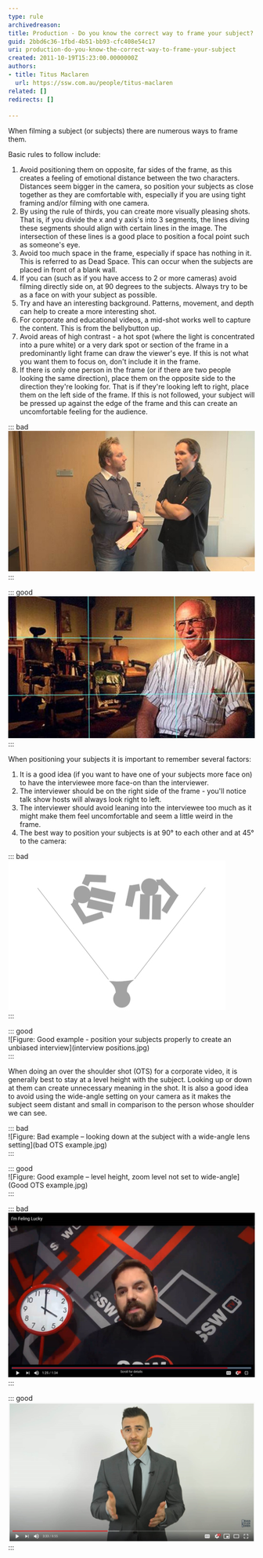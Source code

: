 ```yaml
---
type: rule
archivedreason: 
title: Production - Do you know the correct way to frame your subject?
guid: 2bbd6c36-1fbd-4b51-bb93-cfc408e54c17
uri: production-do-you-know-the-correct-way-to-frame-your-subject
created: 2011-10-19T15:23:00.0000000Z
authors:
- title: Titus Maclaren
  url: https://ssw.com.au/people/titus-maclaren
related: []
redirects: []

---
```


When filming a subject (or subjects) there are numerous ways to frame them. 

<!--endintro-->

Basic rules to follow include:

1. Avoid positioning them on opposite, far sides of the frame, as this creates a feeling of emotional distance between the two characters. Distances seem bigger in the camera, so position your subjects as close together as they are comfortable with, especially if you are using tight framing and/or filming with one camera.
2. By using the rule of thirds, you can create more visually pleasing shots. That is, if you divide the x and y axis's into 3 segments, the lines diving these segments should align with certain lines in the image. The intersection of these lines is a good place to position a focal point such as someone's eye.
3. Avoid too much space in the frame, especially if space has nothing in it. This is referred to as Dead Space. This can occur when the subjects are placed in front of a blank wall.
4. If you can (such as if you have access to 2 or more cameras) avoid filming directly side on, at 90 degrees to the subjects. Always try to be as a face on with your subject as possible.
5. Try and have an interesting background. Patterns, movement, and depth can help to create a more interesting shot.
6. For corporate and educational videos, a mid-shot works well to capture the content. This is from the bellybutton up.
7. Avoid areas of high contrast - a hot spot (where the light is concentrated into a pure white) or a very dark spot or section of the frame in a predominantly light frame can draw the viewer's eye. If this is not what you want them to focus on, don't include it in the frame.
8. If there is only one person in the frame (or if there are two people looking the same direction), place them on the opposite side to the direction they're looking for. That is if they're looking left to right, place them on the left side of the frame. If this is not followed, your subject will be pressed up against the edge of the frame and this can create an uncomfortable feeling for the audience.


::: bad  
![Figure: Bad example – too much dead space, the characters are unevenly placed, there is an uninteresting background, it's side on and the framing is too far out](video-fram-bad-example.jpg)  
:::  

::: good  
![Figure: Good example – the rule of thirds followed, mid-shot, interesting background, no dead space, fairly face on, subject placed on the right side because he's looking from right to left (leading room)](video-fram-good-example.jpg)  
:::  

When positioning your subjects it is important to remember several factors:

1. It is a good idea (if you want to have one of your subjects more face on) to have the interviewee more face-on than the interviewer.
2. The interviewer should be on the right side of the frame - you'll notice talk show hosts will always look right to left.
3. The interviewer should avoid leaning into the interviewee too much as it might make them feel uncomfortable and seem a little weird in the frame.
4. The best way to position your subjects is at 90° to each other and at 45° to the camera:


::: bad  
![Figure: Bad example - Interviewee (left) is facing toward the interviewer (right) too much and the interviewer is faced towards the camera too much](bad-interview-positions.jpg)  
:::  

::: good  
![Figure: Good example - position your subjects properly to create an unbiased interview](interview positions.jpg)  
:::  

When doing an over the shoulder shot (OTS) for a corporate video, it is generally best to stay at a level height with the subject. Looking up or down at them can create unnecessary meaning in the shot. It is also a good idea to avoid using the wide-angle setting on your camera as it makes the subject seem distant and small in comparison to the person whose shoulder we can see.

::: bad  
![Figure: Bad example – looking down at the subject with a wide-angle lens setting](bad OTS example.jpg)  
:::  

::: good  
![Figure: Good example – level height, zoom level not set to wide-angle](Good OTS example.jpg)  
:::  

::: bad  
![Figure: Bad example – head not close enough to the top and hand gestures not visible](framing-bad.jpg)  
:::  

::: good  
![Figure: Good example – head close to the top and hand gestures visible](framing-good.jpg)  
:::
